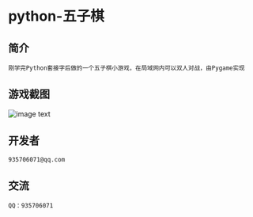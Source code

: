 python-五子棋
=============

简介
---

    刚学完Python套接字后做的一个五子棋小游戏，在局域网内可以双人对战，由Pygame实现

游戏截图
------
![image text](https://github.com/tctctctctc/python-/tree/master/resouse/a.png)

开发者
----
    935706071@qq.com

交流
---
    QQ：935706071
